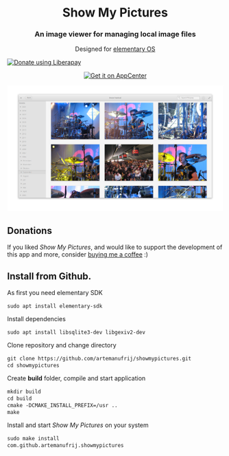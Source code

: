 <div>
  <h1 align="center">Show My Pictures</h1>
  <h3 align="center">An image viewer for managing local image files</h3>
  <p align="center">Designed for <a href="https://elementary.io"> elementary OS</p>
</div>
<a href="https://liberapay.com/Artem/donate"><img alt="Donate using Liberapay" src="https://liberapay.com/assets/widgets/donate.svg"></a>
<p align="center">
  <a href="https://appcenter.elementary.io/com.github.artemanufrij.showmypictures">
    <img src="https://appcenter.elementary.io/badge.svg" alt="Get it on AppCenter">
  </a>
  <p align="center">
    <img src="screenshots/Screenshot.png"/>
  </p>
</p>

## Donations

If you liked _Show My Pictures_, and would like to support the development of this app and more,
consider [buying me a coffee](https://www.paypal.me/ArtemAnufrij) :)

## Install from Github.

As first you need elementary SDK
```
sudo apt install elementary-sdk
```

Install dependencies
```
sudo apt install libsqlite3-dev libgexiv2-dev
```

Clone repository and change directory
```
git clone https://github.com/artemanufrij/showmypictures.git
cd showmypictures
```

Create **build** folder, compile and start application
```
mkdir build
cd build
cmake -DCMAKE_INSTALL_PREFIX=/usr ..
make
```

Install and start _Show My Pictures_ on your system
```
sudo make install
com.github.artemanufrij.showmypictures
```
